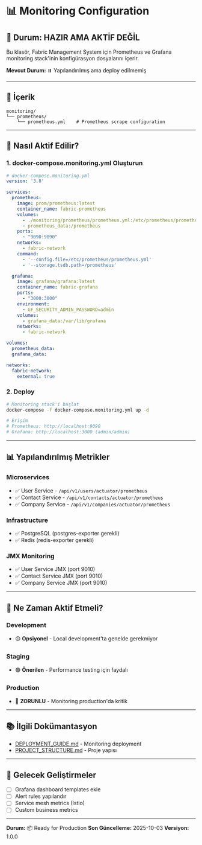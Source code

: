 # 📊 Monitoring Configuration

## 🎯 Durum: HAZIR AMA AKTİF DEĞİL

Bu klasör, Fabric Management System için Prometheus ve Grafana monitoring stack'inin konfigürasyon dosyalarını içerir.

**Mevcut Durum:** ⏸️ Yapılandırılmış ama deploy edilmemiş

---

## 📁 İçerik

```
monitoring/
└── prometheus/
    └── prometheus.yml    # Prometheus scrape configuration
```

---

## 🚀 Nasıl Aktif Edilir?

### 1. docker-compose.monitoring.yml Oluşturun

```yaml
# docker-compose.monitoring.yml
version: '3.8'

services:
  prometheus:
    image: prom/prometheus:latest
    container_name: fabric-prometheus
    volumes:
      - ./monitoring/prometheus/prometheus.yml:/etc/prometheus/prometheus.yml
      - prometheus_data:/prometheus
    ports:
      - "9090:9090"
    networks:
      - fabric-network
    command:
      - '--config.file=/etc/prometheus/prometheus.yml'
      - '--storage.tsdb.path=/prometheus'

  grafana:
    image: grafana/grafana:latest
    container_name: fabric-grafana
    ports:
      - "3000:3000"
    environment:
      - GF_SECURITY_ADMIN_PASSWORD=admin
    volumes:
      - grafana_data:/var/lib/grafana
    networks:
      - fabric-network

volumes:
  prometheus_data:
  grafana_data:

networks:
  fabric-network:
    external: true
```

### 2. Deploy

```bash
# Monitoring stack'i başlat
docker-compose -f docker-compose.monitoring.yml up -d

# Erişim
# Prometheus: http://localhost:9090
# Grafana: http://localhost:3000 (admin/admin)
```

---

## 📊 Yapılandırılmış Metrikler

### Microservices
- ✅ User Service - `/api/v1/users/actuator/prometheus`
- ✅ Contact Service - `/api/v1/contacts/actuator/prometheus`
- ✅ Company Service - `/api/v1/companies/actuator/prometheus`

### Infrastructure
- ✅ PostgreSQL (postgres-exporter gerekli)
- ✅ Redis (redis-exporter gerekli)

### JMX Monitoring
- ✅ User Service JMX (port 9010)
- ✅ Contact Service JMX (port 9010)
- ✅ Company Service JMX (port 9010)

---

## 🎯 Ne Zaman Aktif Etmeli?

### Development
- 🟡 **Opsiyonel** - Local development'ta genelde gerekmiyor

### Staging
- 🟢 **Önerilen** - Performance testing için faydalı

### Production
- 🔴 **ZORUNLU** - Monitoring production'da kritik

---

## 📚 İlgili Dokümantasyon

- [DEPLOYMENT_GUIDE.md](../docs/deployment/DEPLOYMENT_GUIDE.md) - Monitoring deployment
- [PROJECT_STRUCTURE.md](../docs/PROJECT_STRUCTURE.md) - Proje yapısı

---

## 🔮 Gelecek Geliştirmeler

- [ ] Grafana dashboard templates ekle
- [ ] Alert rules yapılandır
- [ ] Service mesh metrics (Istio)
- [ ] Custom business metrics

---

**Durum:** 📦 Ready for Production
**Son Güncelleme:** 2025-10-03
**Versiyon:** 1.0.0
